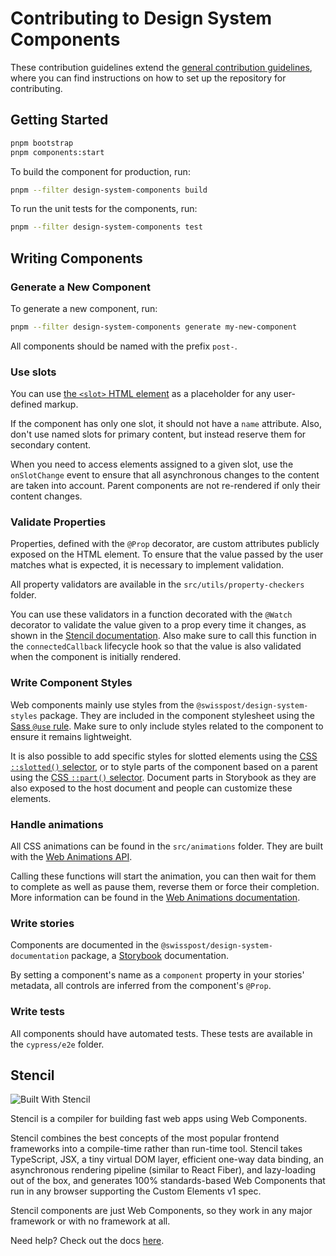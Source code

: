 # Contributing to Design System Components

These contribution guidelines extend the [general contribution guidelines](../../CONTRIBUTING.md), where you can find instructions on how to set up the repository for contributing.

## Getting Started

```bash
pnpm bootstrap
pnpm components:start
```

To build the component for production, run:

```bash
pnpm --filter design-system-components build
```

To run the unit tests for the components, run:

```bash
pnpm --filter design-system-components test
```
## Writing Components

### Generate a New Component
To generate a new component, run:
```bash
pnpm --filter design-system-components generate my-new-component
```

All components should be named with the prefix `post-`.

### Use slots
You can use [the `<slot>` HTML element](https://developer.mozilla.org/en-US/docs/Web/HTML/Element/slot) as a placeholder for any user-defined markup.

If the component has only one slot, it should not have a `name` attribute.
Also, don't use named slots for primary content, but instead reserve them for secondary content.

When you need to access elements assigned to a given slot, use the `onSlotChange` event to ensure that all asynchronous changes to the content are taken into account.
Parent components are not re-rendered if only their content changes.

### Validate Properties
Properties, defined with the `@Prop` decorator, are custom attributes publicly exposed on the HTML element.
To ensure that the value passed by the user matches what is expected, it is necessary to implement validation.

All property validators are available in the `src/utils/property-checkers` folder.

You can use these validators in a function decorated with the `@Watch` decorator to validate the value given to a prop every time it changes, as shown in the [Stencil documentation](https://stenciljs.com/docs/properties#prop-validation).
Also make sure to call this function in the `connectedCallback` lifecycle hook so that the value is also validated when the component is initially rendered.

### Write Component Styles
Web components mainly use styles from the `@swisspost/design-system-styles` package. 
They are included in the component stylesheet using the [Sass `@use` rule](https://sass-lang.com/documentation/at-rules/use/).
Make sure to only include styles related to the component to ensure it remains lightweight.

It is also possible to add specific styles for slotted elements using the [CSS `::slotted()` selector](https://developer.mozilla.org/en-US/docs/Web/CSS/::slotted),
or to style parts of the component based on a parent using the [CSS `::part()` selector](https://developer.mozilla.org/en-US/docs/Web/CSS/::part). Document parts in Storybook as they are also exposed to the host document and people can customize these elements.

### Handle animations

All CSS animations can be found in the `src/animations` folder.
They are built with the [Web Animations API](https://developer.mozilla.org/en-US/docs/Web/API/Web_Animations_API).

Calling these functions will start the animation, you can then wait for them to complete as well as pause them, reverse them or force their completion.
More information can be found in the [Web Animations documentation](https://developer.mozilla.org/en-US/docs/Web/API/Web_Animations_API/Using_the_Web_Animations_API).

### Write stories

Components are documented in the `@swisspost/design-system-documentation` package, a [Storybook](https://storybook.js.org) documentation.

By setting a component's name as a `component` property in your stories' metadata, all controls are inferred from the component's `@Prop`.

### Write tests

All components should have automated tests.
These tests are available in the `cypress/e2e` folder.

## Stencil

![Built With Stencil](https://img.shields.io/badge/-Built%20With%20Stencil-16161d.svg?logo=data%3Aimage%2Fsvg%2Bxml%3Bbase64%2CPD94bWwgdmVyc2lvbj0iMS4wIiBlbmNvZGluZz0idXRmLTgiPz4KPCEtLSBHZW5lcmF0b3I6IEFkb2JlIElsbHVzdHJhdG9yIDE5LjIuMSwgU1ZHIEV4cG9ydCBQbHVnLUluIC4gU1ZHIFZlcnNpb246IDYuMDAgQnVpbGQgMCkgIC0tPgo8c3ZnIHZlcnNpb249IjEuMSIgaWQ9IkxheWVyXzEiIHhtbG5zPSJodHRwOi8vd3d3LnczLm9yZy8yMDAwL3N2ZyIgeG1sbnM6eGxpbms9Imh0dHA6Ly93d3cudzMub3JnLzE5OTkveGxpbmsiIHg9IjBweCIgeT0iMHB4IgoJIHZpZXdCb3g9IjAgMCA1MTIgNTEyIiBzdHlsZT0iZW5hYmxlLWJhY2tncm91bmQ6bmV3IDAgMCA1MTIgNTEyOyIgeG1sOnNwYWNlPSJwcmVzZXJ2ZSI%2BCjxzdHlsZSB0eXBlPSJ0ZXh0L2NzcyI%2BCgkuc3Qwe2ZpbGw6I0ZGRkZGRjt9Cjwvc3R5bGU%2BCjxwYXRoIGNsYXNzPSJzdDAiIGQ9Ik00MjQuNywzNzMuOWMwLDM3LjYtNTUuMSw2OC42LTkyLjcsNjguNkgxODAuNGMtMzcuOSwwLTkyLjctMzAuNy05Mi43LTY4LjZ2LTMuNmgzMzYuOVYzNzMuOXoiLz4KPHBhdGggY2xhc3M9InN0MCIgZD0iTTQyNC43LDI5Mi4xSDE4MC40Yy0zNy42LDAtOTIuNy0zMS05Mi43LTY4LjZ2LTMuNkgzMzJjMzcuNiwwLDkyLjcsMzEsOTIuNyw2OC42VjI5Mi4xeiIvPgo8cGF0aCBjbGFzcz0ic3QwIiBkPSJNNDI0LjcsMTQxLjdIODcuN3YtMy42YzAtMzcuNiw1NC44LTY4LjYsOTIuNy02OC42SDMzMmMzNy45LDAsOTIuNywzMC43LDkyLjcsNjguNlYxNDEuN3oiLz4KPC9zdmc%2BCg%3D%3D&colorA=16161d&style=flat-square)

Stencil is a compiler for building fast web apps using Web Components.

Stencil combines the best concepts of the most popular frontend frameworks into a compile-time rather than run-time tool. Stencil takes TypeScript, JSX, a tiny virtual DOM layer, efficient one-way data binding, an asynchronous rendering pipeline (similar to React Fiber), and lazy-loading out of the box, and generates 100% standards-based Web Components that run in any browser supporting the Custom Elements v1 spec.

Stencil components are just Web Components, so they work in any major framework or with no framework at all.

Need help? Check out the docs [here](https://stenciljs.com/docs/my-first-component).
